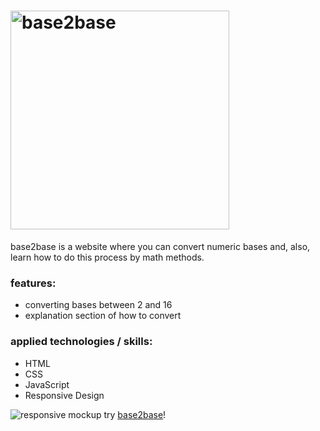 # <img src="https://user-images.githubusercontent.com/78650244/120926475-691ebd80-c6b3-11eb-8d60-ab9a4a050608.png" alt="base2base" width="350px"/>

base2base is a website where you can convert numeric bases and, also, learn how to do this process by math methods.
### features:
- converting bases between 2 and 16
- explanation section of how to convert

### applied technologies / skills:
- HTML
- CSS
- JavaScript
- Responsive Design

![responsive mockup](https://user-images.githubusercontent.com/78650244/120930537-126daf80-c6c4-11eb-8dcc-082364b1e7b5.png)
try [base2base](https://base2base.co/)!
